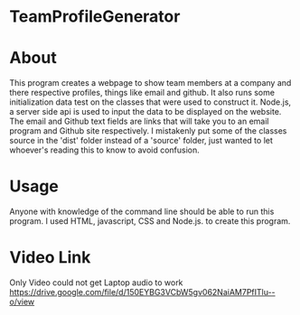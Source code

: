 # TeamProfileGenerator

# About
This program creates a webpage to show team members at a company and there respective profiles, things like email and github.
It also runs some initialization data test on the classes that were used to construct it.  Node.js, a server side api is used to
input the data to be displayed on the website. The email and Github text fields are links that will take you to an email program 
and Github site respectively. I mistakenly put some of the classes source in the 'dist' folder instead of a 'source' folder, just
wanted to let whoever's reading this to know to avoid confusion.


# Usage
Anyone with knowledge of the command line should be able to run this program.
I  used HTML, javascript, CSS and Node.js. to create this program.

# Video Link
Only Video could not get Laptop audio to work
https://drive.google.com/file/d/150EYBG3VCbW5gv062NaiAM7PfITlu--o/view
